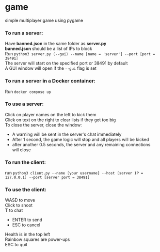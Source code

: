 # game  
simple multiplayer game using pygame  

### To run a server:  

Have **banned.json** in the same folder as **server.py**  
**banned.json** should be a list of IPs to block  
Run `python3 server.py (--gui) --name [name = 'server'] --port [port = 38491]`  
The server will start on the specified port or 38491 by default  
A GUI window will open if the `--gui` flag is set  

### To run a server in a Docker container:  

Run `docker compose up`  

### To use a server:  

Click on player names on the left to kick them  
Click on text on the right to clear lists if they get too big  
To close the server, close the window:  
- A warning will be sent in the server's chat immediately  
- After 1 second, the game logic will stop and all players will be kicked  
- after another 0.5 seconds, the server and any remaining connections will close  

### To run the client:  
  
run `python3 client.py --name [your username] --host [server IP = 127.0.0.1] --port [server port = 38491] `  

### To use the client:  

WASD to move  
Click to shoot  
T to chat  
- ENTER to send  
- ESC to cancel  

Health is in the top left  
Rainbow squares are power-ups  
ESC to quit